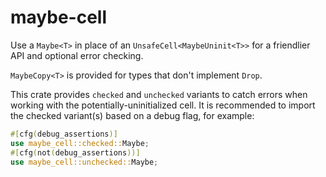 # maybe-cell

Use a `Maybe<T>` in place of an `UnsafeCell<MaybeUninit<T>>` for a friendlier API and optional error checking.

`MaybeCopy<T>` is provided for types that don't implement `Drop`.

This crate provides `checked` and `unchecked` variants to catch errors when working with the potentially-uninitialized cell. It is recommended to import the checked variant(s) based on a debug flag, for example:

```rust
#[cfg(debug_assertions)]
use maybe_cell::checked::Maybe;
#[cfg(not(debug_assertions))]
use maybe_cell::unchecked::Maybe;
```
